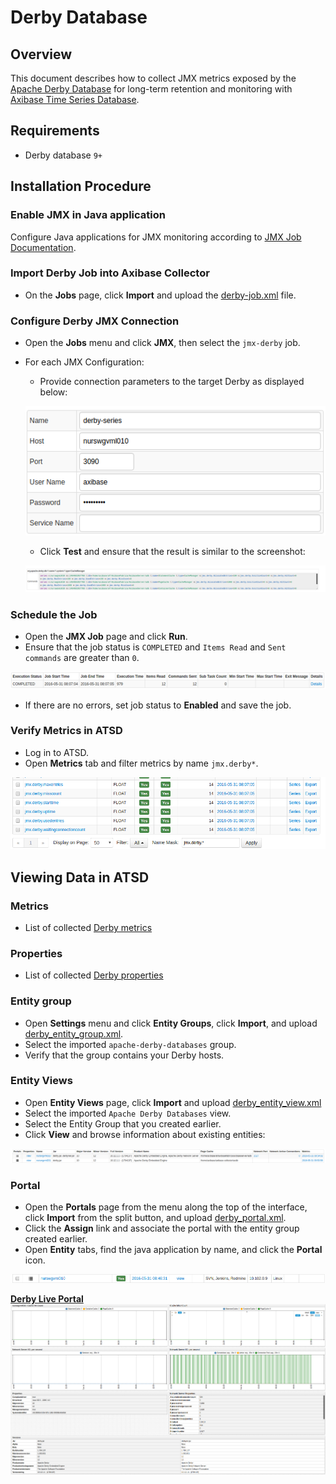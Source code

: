 # Derby Database

## Overview

This document describes how to collect JMX metrics exposed by the [Apache Derby Database](https://db.apache.org/derby/) for long-term retention and monitoring with [Axibase Time Series Database](https://axibase.com/docs/atsd/).

## Requirements

* Derby database `9+`

## Installation Procedure

### Enable JMX in Java application

Configure Java applications for JMX monitoring according to [JMX Job Documentation](../../jmx.md).

### Import Derby Job into Axibase Collector

* On the **Jobs** page, click **Import** and upload the [derby-job.xml](./configs/derby_job.xml) file.

### Configure Derby JMX Connection

* Open the **Jobs** menu and click **JMX**, then select the `jmx-derby` job.
* For each JMX Configuration:
  * Provide connection parameters to the target Derby as displayed below:

  ![](./images/derby_jmx_configuration.png)

  * Click **Test** and ensure that the result is similar to the screenshot:

  ![](./images/derby_test_jmx_configuration.png)

### Schedule the Job

* Open the **JMX Job** page and click **Run**.
* Ensure that the job status is `COMPLETED` and `Items Read` and `Sent commands` are greater than `0`.

![](./images/test_run.png)

* If there are no errors, set job status to **Enabled** and save the job.

### Verify Metrics in ATSD

* Log in to ATSD.
* Open **Metrics** tab and filter metrics by name `jmx.derby*`.

![](./images/derby_metrics.png)

## Viewing Data in ATSD

### Metrics

* List of collected [Derby metrics](./metric-list.md)

### Properties

* List of collected [Derby properties](./properties-list.md)

### Entity group

* Open **Settings** menu and click **Entity Groups**, click **Import**, and upload  [derby_entity_group.xml](./configs/derby_entity_group.xml).
* Select the imported `apache-derby-databases` group.
* Verify that the group contains your Derby hosts.

### Entity Views

* Open **Entity Views** page, click **Import** and upload  [derby_entity_view.xml](./configs/derby_entity_view.xml)
* Select the imported `Apache Derby Databases` view.
* Select the Entity Group that you created earlier.
* Click **View** and browse information about existing entities:

![](./images/derby_entity_view.png)

### Portal

* Open the **Portals** page from the menu along the top of the interface, click **Import** from the split button, and upload [derby_portal.xml](./configs/derby_portal.xml).
* Click the **Assign** link and associate the portal with the entity group created earlier.
* Open **Entity** tabs, find the java application by name, and click the **Portal** icon.

![](./images/derby_portal_icon.png)

[**Derby Live Portal**](https://apps.axibase.com/chartlab/c4412a78)
![](./images/derby_portal.png)
